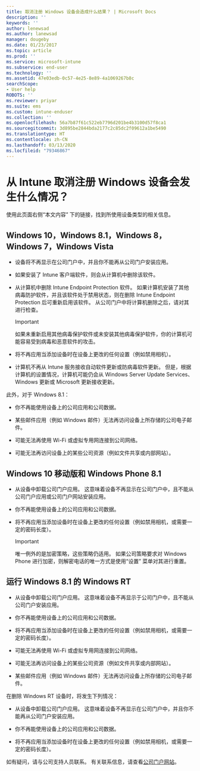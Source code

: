 ```yaml
---
title: 取消注册 Windows 设备会造成什么结果？ | Microsoft Docs
description: ''
keywords: ''
author: lenewsad
ms.author: lanewsad
manager: dougeby
ms.date: 01/23/2017
ms.topic: article
ms.prod: ''
ms.service: microsoft-intune
ms.subservice: end-user
ms.technology: ''
ms.assetid: 47e03edb-0c57-4e25-8e89-4a1069267b8c
searchScope:
- User help
ROBOTS: ''
ms.reviewer: priyar
ms.suite: ems
ms.custom: intune-enduser
ms.collection: ''
ms.openlocfilehash: 56a7b87f61c522eb7796d201be4b3100d57f8ca1
ms.sourcegitcommit: 3d895be2844bda2177c2c85dc2f09612a1be5490
ms.translationtype: HT
ms.contentlocale: zh-CN
ms.lasthandoff: 03/13/2020
ms.locfileid: "79346867"
---
```

# <a name="what-happens-if-you-unenroll-your-windows-device-from-intune"></a>从 Intune 取消注册 Windows 设备会发生什么情况？

使用此页面右侧“本文内容”  下的链接，找到所使用设备类型的相关信息。


## <a name="windows-10-windows-81-windows-8-windows-7-windows-vista"></a>Windows 10，Windows 8.1，Windows 8，Windows 7，Windows Vista

- 设备将不再显示在公司门户中，并且你不能再从公司门户安装应用。

- 如果安装了 Intune 客户端软件，则会从计算机中删除该软件。

- 从计算机中删除 Intune Endpoint Protection 软件。 如果计算机安装了其他病毒防护软件，并且该软件处于禁用状态，则在删除 Intune Endpoint Protection 后可重新启用该软件。 从公司门户中将计算机删除之后，请对其进行检查。

    > [!IMPORTANT]
    > 如果未重新启用其他病毒保护软件或未安装其他病毒保护软件，你的计算机可能容易受到病毒和恶意软件的攻击。

- 将不再应用当添加设备时在设备上更改的任何设置（例如禁用相机）。

- 计算机不再从 Intune 服务接收自动软件更新或防病毒软件更新。 但是，根据计算机的设置情况，计算机可能仍会从 Windows Server Update Services、Windows 更新或 Microsoft 更新接收更新。

此外，对于 Windows 8.1：

- 你不再能使用设备上的公司应用和公司数据。

- 某些邮件应用（例如 Windows 邮件）无法再访问设备上所存储的公司电子邮件。

- 可能无法再使用 Wi-Fi 或虚拟专用网连接到公司网络。

- 可能无法再访问设备上的某些公司资源（例如文件共享或内部网站）。

## <a name="windows-10-mobile-and-windows-phone-81"></a>Windows 10 移动版和 Windows Phone 8.1

- 从设备中卸载公司门户应用。 这意味着设备不再显示在公司门户中，且不能从公司门户应用或公司门户网站安装应用。

- 你不再能使用设备上的公司应用和公司数据。

- 将不再应用当添加设备时在设备上更改的任何设置（例如禁用相机，或需要一定的密码长度）。

    > [!IMPORTANT]
    > 唯一例外的是加密策略，这些策略仍适用。 如果公司策略要求对 Windows Phone 进行加密，则解密电话的唯一方式是使用“设置”  菜单对其进行重置。

## <a name="windows-rt-running-windows-81"></a>运行 Windows 8.1 的 Windows RT

- 从设备中卸载公司门户应用。 这意味着设备不再显示于公司门户中，且不能从公司门户安装应用。

- 你不再能使用设备上的公司应用和公司数据。

- 将不再应用当添加设备时在设备上更改的任何设置（例如禁用相机，或需要一定的密码长度）。

- 可能无法再使用 Wi-Fi 或虚拟专用网连接到公司网络。

- 可能无法再访问设备上的某些公司资源（例如文件共享或内部网站）。

- 某些邮件应用（例如 Windows 邮件）无法再访问设备上所存储的公司电子邮件。

在删除 Windows RT 设备时，将发生下列情况：

- 从设备中卸载公司门户应用。 这意味着设备不再显示在公司门户中，并且你不能再从公司门户安装应用。

- 你不再能使用设备上的公司应用和公司数据。

- 将不再应用当添加设备时在设备上更改的任何设置（例如禁用相机，或需要一定的密码长度）。

如有疑问，请与公司支持人员联系。 有关联系信息，请查看[公司门户网站](https://go.microsoft.com/fwlink/?linkid=2010980)。
